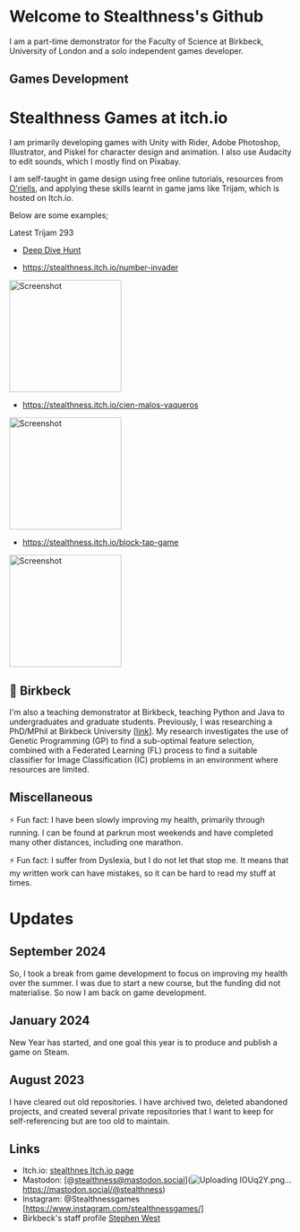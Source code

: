 # Welcome to Stealthness's Github

I am a part-time demonstrator for the Faculty of Science at Birkbeck, University of London and a solo independent games developer. 

## Games Development

# Stealthness Games at itch.io

I am primarily developing games with Unity with Rider, Adobe Photoshop, Illustrator, and Piskel for character design and animation. I also use Audacity to edit sounds, which I mostly find on Pixabay. 

I am self-taught in game design using free online tutorials, resources from [O'riells](https://learning.oreilly.com/), and applying these skills learnt in game jams like Trijam, which is hosted on Itch.io.

Below are some examples;

Latest Trijam 293
+ [Deep Dive Hunt](https://stealthness.itch.io/deep-dive-hunt-trijam-293)


+ https://stealthness.itch.io/number-invader
<img width="200" alt="Screenshot" src="https://github.com/stealthness/stealthness/assets/669284/37c9f3f4-02b2-48d3-a32d-9160d3b6450d">

+ https://stealthness.itch.io/cien-malos-vaqueros
<img width="200" alt="Screenshot" src="https://github.com/stealthness/stealthness/assets/669284/33faf93f-a0c2-449c-8309-f9f9fba43a1b">

+ https://stealthness.itch.io/block-tap-game
<img width="200" alt="Screenshot" src="https://github.com/stealthness/stealthness/assets/669284/a58d2faa-bbe0-4548-950c-d78ada6d880a">

## 🔭 Birkbeck

I'm also a teaching demonstrator at Birkbeck, teaching Python and Java to undergraduates and graduate students. Previously, I was researching a PhD/MPhil at Birkbeck University [[link](https://www.dcs.bbk.ac.uk/)]. My research investigates the use of Genetic Programming (GP) to find a sub-optimal feature selection, combined with a Federated Learning (FL) process to find a suitable classifier for Image Classification (IC) problems in an environment where resources are limited.

## Miscellaneous

⚡ Fun fact: I have been slowly improving my health, primarily through running. I can be found at parkrun most weekends and have completed many other distances, including one marathon.

⚡ Fun fact: I suffer from Dyslexia, but I do not let that stop me. It means that my written work can have mistakes, so it can be hard to read my stuff at times.

# Updates

## September 2024

So, I took a break from game development to focus on improving my health over the summer. I was due to start a new course, but the funding did not materialise. So now I am back on game development.

## January 2024

New Year has started, and one goal this year is to produce and publish a game on Steam.

## August 2023

I have cleared out old repositories. I have archived two, deleted abandoned projects, and created several private repositories that I want to keep for self-referencing but are too old to maintain.

##  Links

- Itch.io: [stealthnes Itch.io page](https://stealthness.itch.io/)
- Mastodon: [@stealthness@mastodon.social](![Uploading IOUq2Y.png…]()
https://mastodon.social/@stealthness)
- Instagram: @Stealthnessgames [https://www.instagram.com/stealthnessgames/]
- Birkbeck's staff profile [Stephen West](https://www.bbk.ac.uk/our-staff/profile/8005765/stephen-west)





